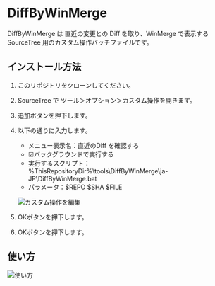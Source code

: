 # DiffByWinMerge

DiffByWinMerge は 直近の変更との Diff を取り、WinMerge で表示する SourceTree 用のカスタム操作バッチファイルです。

## インストール方法

1. このリポジトリをクローンしてください。

2. SourceTree で ツール＞オプション＞カスタム操作を開きます。

3. 追加ボタンを押下します。

4. 以下の通りに入力します。

	* メニュー表示名：直近のDiff を確認する
	* ☑バックグラウンドで実行する
	* 実行するスクリプト：%ThisRepositoryDir%\tools\DiffByWinMerge\ja-JP\DiffByWinMerge.bat
	* パラメータ：$REPO $SHA $FILE 

	![カスタム操作を編集](assets/2023-01-13-20-58-51.png)

5. OKボタンを押下します。

6. OKボタンを押下します。

## 使い方

![使い方](assets/HowToUse.gif)